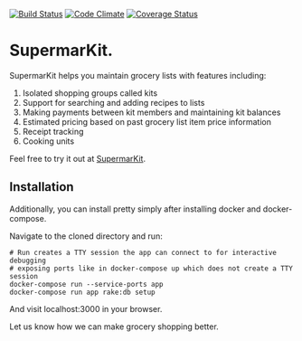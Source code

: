 [![Build Status](https://circleci.com/gh/danReynolds/SupermarKit.svg?style=svg)](https://circleci.com/gh/danReynolds/SupermarKit)
[![Code Climate](https://codeclimate.com/github/danReynolds/SupermarKit/badges/gpa.svg)](https://codeclimate.com/github/danReynolds/SupermarKit)
[![Coverage Status](https://coveralls.io/repos/github/danReynolds/SupermarKit/badge.svg?branch=master)](https://coveralls.io/github/danReynolds/SupermarKit?branch=master)
# SupermarKit.

SupermarKit helps you maintain grocery lists with features including:

1. Isolated shopping groups called kits
2. Support for searching and adding recipes to lists
3. Making payments between kit members and maintaining kit balances
4. Estimated pricing based on past grocery list item price information
5. Receipt tracking
6. Cooking units

Feel free to try it out at [SupermarKit](http://supermarkit.ca).

## Installation

Additionally, you can install pretty simply after installing docker and docker-compose.

Navigate to the cloned directory and run:

```
# Run creates a TTY session the app can connect to for interactive debugging
# exposing ports like in docker-compose up which does not create a TTY session
docker-compose run --service-ports app
docker-compose run app rake:db setup
```
And visit localhost:3000 in your browser.

Let us know how we can make grocery shopping better.
